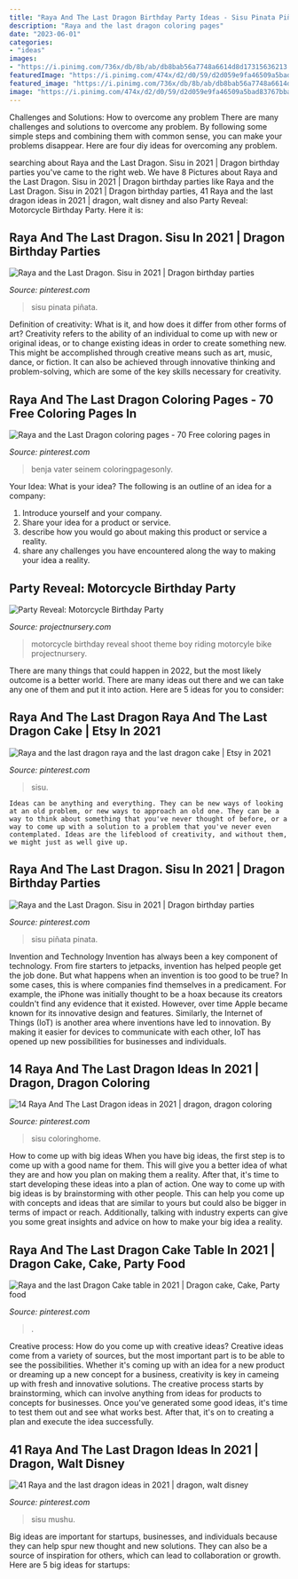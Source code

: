 ```yaml
---
title: "Raya And The Last Dragon Birthday Party Ideas - Sisu Pinata Piñata"
description: "Raya and the last dragon coloring pages"
date: "2023-06-01"
categories:
- "ideas"
images:
- "https://i.pinimg.com/736x/db/8b/ab/db8bab56a7748a6614d8d17315636213.jpg"
featuredImage: "https://i.pinimg.com/474x/d2/d0/59/d2d059e9fa46509a5bad83767bbab7da.jpg"
featured_image: "https://i.pinimg.com/736x/db/8b/ab/db8bab56a7748a6614d8d17315636213.jpg"
image: "https://i.pinimg.com/474x/d2/d0/59/d2d059e9fa46509a5bad83767bbab7da.jpg"
---
```



Challenges and Solutions: How to overcome any problem
There are many challenges and solutions to overcome any problem. By following some simple steps and combining them with common sense, you can make your problems disappear. Here are four diy ideas for overcoming any problem.

	

		
searching about Raya and the Last Dragon. Sisu in 2021 | Dragon birthday parties you've came to the right web. We have 8 Pictures about Raya and the Last Dragon. Sisu in 2021 | Dragon birthday parties like Raya and the Last Dragon. Sisu in 2021 | Dragon birthday parties, 41 Raya and the last dragon ideas in 2021 | dragon, walt disney and also Party Reveal: Motorcycle Birthday Party. Here it is:
		
    
## Raya And The Last Dragon. Sisu In 2021 | Dragon Birthday Parties

<img loading=lazy src="https://i.pinimg.com/originals/74/43/7c/74437c5ae866364e2f92b1363a42b0d9.jpg" onerror="this.onerror=null;this.src='https://tse4.mm.bing.net/th?id=OIP.1FcFicl6G8-r8LLIIyjaBQHaJ4&amp;pid=15.1';" alt="Raya and the Last Dragon. Sisu in 2021 | Dragon birthday parties">

_Source: pinterest.com_

>sisu pinata piñata. 

	

Definition of creativity: What is it, and how does it differ from other forms of art?
Creativity refers to the ability of an individual to come up with new or original ideas, or to change existing ideas in order to create something new. This might be accomplished through creative means such as art, music, dance, or fiction. It can also be achieved through innovative thinking and problem-solving, which are some of the key skills necessary for creativity.

    
## Raya And The Last Dragon Coloring Pages - 70 Free Coloring Pages In

<img loading=lazy src="https://i.pinimg.com/736x/db/8b/ab/db8bab56a7748a6614d8d17315636213.jpg" onerror="this.onerror=null;this.src='https://tse4.mm.bing.net/th?id=OIP.geAq8fGxikMtaNiwxmU1ewHaKF&amp;pid=15.1';" alt="Raya and the Last Dragon coloring pages - 70 Free coloring pages in">

_Source: pinterest.com_

>benja vater seinem coloringpagesonly. 

	

Your Idea: What is your idea?
The following is an outline of an idea for a company:
1. Introduce yourself and your company.
2. Share your idea for a product or service.
3. describe how you would go about making this product or service a reality.
4. share any challenges you have encountered along the way to making your idea a reality.

    
## Party Reveal: Motorcycle Birthday Party

<img loading=lazy src="https://projectnursery.com/wp-content/uploads/2013/04/motorcycle-party-1.jpg" onerror="this.onerror=null;this.src='https://tse3.mm.bing.net/th?id=OIP.w7ph0BAUq-KmAyVNHQj9WQHaE8&amp;pid=15.1';" alt="Party Reveal: Motorcycle Birthday Party">

_Source: projectnursery.com_

>motorcycle birthday reveal shoot theme boy riding motorcyle bike projectnursery. 

	

There are many things that could happen in 2022, but the most likely outcome is a better world. There are many ideas out there and we can take any one of them and put it into action. Here are 5 ideas for you to consider: 

    
## Raya And The Last Dragon Raya And The Last Dragon Cake | Etsy In 2021

<img loading=lazy src="https://i.etsystatic.com/20037083/r/il/1a84a1/3008525176/il_794xN.3008525176_l5f5.jpg" onerror="this.onerror=null;this.src='https://tse4.mm.bing.net/th?id=OIP.rpcdTbLXnpK7gRa8utf7YgHaJ4&amp;pid=15.1';" alt="Raya and the last dragon raya and the last dragon cake | Etsy in 2021">

_Source: pinterest.com_

>sisu. 

	


    Ideas can be anything and everything. They can be new ways of looking at an old problem, or new ways to approach an old one. They can be a way to think about something that you've never thought of before, or a way to come up with a solution to a problem that you've never even contemplated. Ideas are the lifeblood of creativity, and without them, we might just as well give up.

    
## Raya And The Last Dragon. Sisu In 2021 | Dragon Birthday Parties

<img loading=lazy src="https://i.pinimg.com/736x/74/43/7c/74437c5ae866364e2f92b1363a42b0d9.jpg" onerror="this.onerror=null;this.src='https://tse3.mm.bing.net/th?id=OIP.GsGucssnVLon__wfULf11wHaJ3&amp;pid=15.1';" alt="Raya and the Last Dragon. Sisu in 2021 | Dragon birthday parties">

_Source: pinterest.com_

>sisu piñata pinata. 

	

Invention and Technology
Invention has always been a key component of technology. From fire starters to jetpacks, invention has helped people get the job done. But what happens when an invention is too good to be true? In some cases, this is where companies find themselves in a predicament. For example, the iPhone was initially thought to be a hoax because its creators couldn't find any evidence that it existed. However, over time Apple became known for its innovative design and features. Similarly, the Internet of Things (IoT) is another area where inventions have led to innovation. By making it easier for devices to communicate with each other, IoT has opened up new possibilities for businesses and individuals.

    
## 14 Raya And The Last Dragon Ideas In 2021 | Dragon, Dragon Coloring

<img loading=lazy src="https://i.pinimg.com/474x/d2/d0/59/d2d059e9fa46509a5bad83767bbab7da.jpg" onerror="this.onerror=null;this.src='https://tse1.mm.bing.net/th?id=OIP.GqfgpMjzHctFRp0zEohG2AAAAA&amp;pid=15.1';" alt="14 Raya And The Last Dragon ideas in 2021 | dragon, dragon coloring">

_Source: pinterest.com_

>sisu coloringhome. 

	

How to come up with big ideas
When you have big ideas, the first step is to come up with a good name for them. This will give you a better idea of what they are and how you plan on making them a reality. After that, it's time to start developing these ideas into a plan of action.
One way to come up with big ideas is by brainstorming with other people. This can help you come up with concepts and ideas that are similar to yours but could also be bigger in terms of impact or reach. Additionally, talking with industry experts can give you some great insights and advice on how to make your big idea a reality.

    
## Raya And The Last Dragon Cake Table In 2021 | Dragon Cake, Cake, Party Food

<img loading=lazy src="https://i.pinimg.com/736x/60/a1/f8/60a1f8bdb3792d1bc91111e13752012a.jpg" onerror="this.onerror=null;this.src='https://tse2.mm.bing.net/th?id=OIP.MFXvSg0U6EEiyJh4C7RGggHaFj&amp;pid=15.1';" alt="Raya and the last Dragon Cake table in 2021 | Dragon cake, Cake, Party food">

_Source: pinterest.com_

>. 

	

Creative process: How do you come up with creative ideas?
Creative ideas come from a variety of sources, but the most important part is to be able to see the possibilities. Whether it's coming up with an idea for a new product or dreaming up a new concept for a business, creativity is key in cameing up with fresh and innovative solutions. The creative process starts by brainstorming, which can involve anything from ideas for products to concepts for businesses. Once you've generated some good ideas, it's time to test them out and see what works best. After that, it's on to creating a plan and execute the idea successfully.

    
## 41 Raya And The Last Dragon Ideas In 2021 | Dragon, Walt Disney

<img loading=lazy src="https://i.pinimg.com/474x/31/b5/68/31b568f9c4313a33297d9228f7735a89.jpg" onerror="this.onerror=null;this.src='https://tse1.mm.bing.net/th?id=OIP.HEd46ALoWujybjJgNsEvbQAAAA&amp;pid=15.1';" alt="41 Raya and the last dragon ideas in 2021 | dragon, walt disney">

_Source: pinterest.com_

>sisu mushu. 

	

Big ideas are important for startups, businesses, and individuals because they can help spur new thought and new solutions. They can also be a source of inspiration for others, which can lead to collaboration or growth. Here are 5 big ideas for startups:

